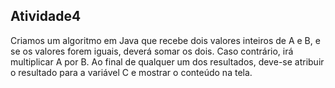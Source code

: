 ## Atividade4

Criamos um algoritmo em Java que recebe dois valores inteiros de A e B, e se os valores forem iguais, deverá somar os dois. Caso contrário, irá multiplicar A por B.
Ao final de qualquer um dos resultados, deve-se atribuir o resultado para a variável C e mostrar o conteúdo na tela.
